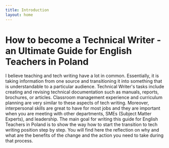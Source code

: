 ```yaml
---
title: Introduction
layout: home
---
```

# How to become a Technical Writer - an Ultimate Guide for English Teachers in Poland 
I believe teaching and tech writing have a lot in common. Essentially, it is taking information from one source and transitioning it into something that is understandable to a particular audience. 
Technical Writer's tasks include creating and revising technical documentation such as manuals, reports, brochures, or articles. Classroom management experience and curriculum planning are very similar to these aspects of tech writing. Moreover, interpersonal skills are great to have for most jobs and they are important when you are meeting with other departments, SMEs (Subject Matter Experts), and leadership.
The main goal for writing this guide for English Teachers in Poland is to show the way how to start the transition to tech writing position step by step. You will find here the reflection on why and what are the benefits of the change and the action you need to take during that process. 

[Just the Docs]: https://just-the-docs.github.io/just-the-docs/
[GitHub Pages]: https://docs.github.com/en/pages
[README]: https://github.com/just-the-docs/just-the-docs-template/blob/main/README.md
[Jekyll]: https://jekyllrb.com
[GitHub Pages / Actions workflow]: https://github.blog/changelog/2022-07-27-github-pages-custom-github-actions-workflows-beta/
[use this template]: https://github.com/just-the-docs/just-the-docs-template/generate
